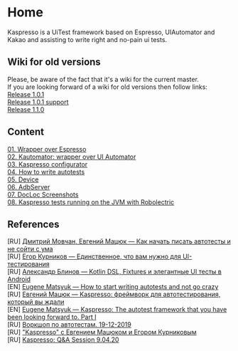 # Home

Kaspresso is a UiTest framework based on Espresso, UIAutomator and Kakao and assisting to write right and no-pain ui tests.

## Wiki for old versions
Please, be aware of the fact that it's a wiki for the current master. <br>
If you are looking forward of a wiki for old versions then follow links: <br>
[Release 1.0.1](https://github.com/KasperskyLab/Kaspresso/blob/release/1.0.1/wiki/00.%20Home.md) <br>
[Release 1.0.1 support](https://github.com/KasperskyLab/Kaspresso/blob/release/1.0.1/wiki/00.%20Home.md) <br>
[Release 1.1.0](https://github.com/KasperskyLab/Kaspresso/tree/release/1.1.0/wiki/00.%20Home.md) <br>

## Content
[01. Wrapper over Espresso](./01_Wrapper_over_Espresso.md) <br>
[02. Kautomator: wrapper over UI Automator](./02_Wrapper_over_UiAutomator.md) <br>
[03. Kaspresso configurator](./03_Kaspresso_configurator.md) <br>
[04. How to write autotests](./04_How_to_write_autotests.md) <br>
[05. Device](./05_Device.md) <br>
[06. AdbServer](./06_AdbServer.md) <br>
[07. DocLoc Screenshots](./07_DocLoc.md) <br>
[08. Kaspresso tests running on the JVM with Robolectric](./08_Kaspresso-Robolectric.md) <br>

## References

[RU] [Дмитрий Мовчан, Евгений Мацюк — Как начать писать автотесты и не сойти с ума](https://youtu.be/q_8UUhVDV7c) <br>
[RU] [Егор Курников — Единственное, что вам нужно для UI-тестирования](https://youtu.be/cTykctRSmuA) <br>
[RU] [Александр Блинов — Kotlin DSL, Fixtures и элегантные UI тесты в Android](https://habr.com/ru/company/hh/blog/455042/) <br>
[EN] [Eugene Matsyuk — How to start writing autotests and not go crazy](https://www.youtube.com/watch?v=xiVDqMlTdbM&feature=youtu.be) <br>
[RU] [Евгений Мацюк — Kaspresso: фреймворк для автотестирования, который вы ждали](https://habr.com/ru/company/kaspersky/blog/467617/) <br>
[EN] [Eugene Matsyuk — Kaspresso: The autotest framework that you have been looking forward to. Part I](https://proandroiddev.com/kaspresso-the-autotest-framework-that-you-have-been-looking-forward-to-part-i-e102ed384d11) <br>
[RU] [Воркшоп по автотестам. 19-12-2019](https://www.youtube.com/watch?v=FExlaWfKENI) <br>
[RU] ["Kaspresso" с Евгением Мацюком и Егором Курниковым](https://www.youtube.com/watch?v=vHkoxOfwbDg&feature=youtu.be) <br>
[RU] [Kaspresso: Q&A Session 9.04.20](https://www.youtube.com/watch?v=Jqnn_CDcjK0&feature=youtu.be) <br>
